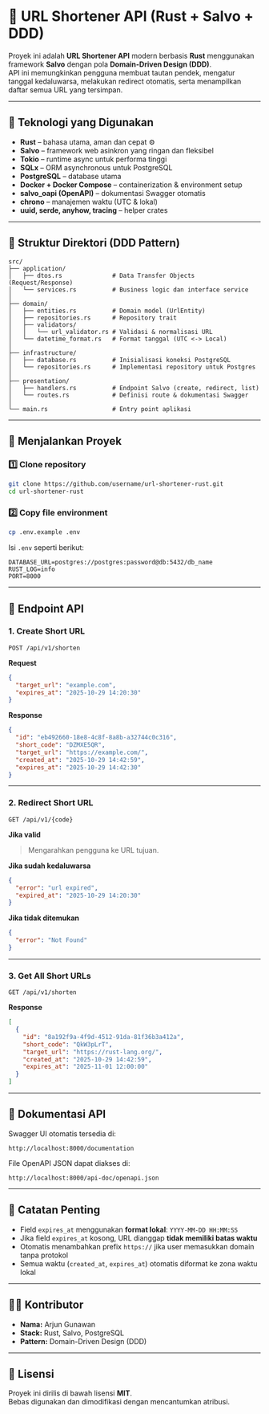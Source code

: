 # 🔗 URL Shortener API (Rust + Salvo + DDD)

Proyek ini adalah **URL Shortener API** modern berbasis **Rust** menggunakan framework **Salvo** dengan pola **Domain-Driven Design (DDD)**.  
API ini memungkinkan pengguna membuat tautan pendek, mengatur tanggal kedaluwarsa, melakukan redirect otomatis, serta menampilkan daftar semua URL yang tersimpan.

---

## 🧱 Teknologi yang Digunakan

- **Rust** – bahasa utama, aman dan cepat ⚙️
- **Salvo** – framework web asinkron yang ringan dan fleksibel
- **Tokio** – runtime async untuk performa tinggi
- **SQLx** – ORM asynchronous untuk PostgreSQL
- **PostgreSQL** – database utama
- **Docker + Docker Compose** – containerization & environment setup
- **salvo_oapi (OpenAPI)** – dokumentasi Swagger otomatis
- **chrono** – manajemen waktu (UTC & lokal)
- **uuid, serde, anyhow, tracing** – helper crates

---

## 📂 Struktur Direktori (DDD Pattern)

```
src/
├── application/
│   ├── dtos.rs              # Data Transfer Objects (Request/Response)
│   └── services.rs          # Business logic dan interface service
│
├── domain/
│   ├── entities.rs          # Domain model (UrlEntity)
│   ├── repositories.rs      # Repository trait
│   ├── validators/
│   │   └── url_validator.rs # Validasi & normalisasi URL
│   └── datetime_format.rs   # Format tanggal (UTC <-> Local)
│
├── infrastructure/
│   ├── database.rs          # Inisialisasi koneksi PostgreSQL
│   └── repositories.rs      # Implementasi repository untuk Postgres
│
├── presentation/
│   ├── handlers.rs          # Endpoint Salvo (create, redirect, list)
│   └── routes.rs            # Definisi route & dokumentasi Swagger
│
└── main.rs                  # Entry point aplikasi
```

---

## 🚀 Menjalankan Proyek

### 1️⃣ Clone repository

```bash
git clone https://github.com/username/url-shortener-rust.git
cd url-shortener-rust
```

### 2️⃣ Copy file environment

```bash
cp .env.example .env
```

Isi `.env` seperti berikut:

```env
DATABASE_URL=postgres://postgres:password@db:5432/db_name
RUST_LOG=info
PORT=8000
```

---

## 🧩 Endpoint API

### 1. **Create Short URL**

`POST /api/v1/shorten`

**Request**

```json
{
  "target_url": "example.com",
  "expires_at": "2025-10-29 14:20:30"
}
```

**Response**

```json
{
  "id": "eb492660-18e8-4c8f-8a8b-a32744c0c316",
  "short_code": "DZMXE5QR",
  "target_url": "https://example.com/",
  "created_at": "2025-10-29 14:42:59",
  "expires_at": "2025-10-29 14:42:30"
}
```

---

### 2. **Redirect Short URL**

`GET /api/v1/{code}`

**Jika valid**

> Mengarahkan pengguna ke URL tujuan.

**Jika sudah kedaluwarsa**

```json
{
  "error": "url expired",
  "expired_at": "2025-10-29 14:20:30"
}
```

**Jika tidak ditemukan**

```json
{
  "error": "Not Found"
}
```

---

### 3. **Get All Short URLs**

`GET /api/v1/shorten`

**Response**

```json
[
  {
    "id": "8a192f9a-4f9d-4512-91da-81f36b3a412a",
    "short_code": "QkW3pLrT",
    "target_url": "https://rust-lang.org/",
    "created_at": "2025-10-29 14:42:59",
    "expires_at": "2025-11-01 12:00:00"
  }
]
```

---

## 📘 Dokumentasi API

Swagger UI otomatis tersedia di:

```
http://localhost:8000/documentation
```

File OpenAPI JSON dapat diakses di:

```
http://localhost:8000/api-doc/openapi.json
```

---

## 🧠 Catatan Penting

- Field `expires_at` menggunakan **format lokal**: `YYYY-MM-DD HH:MM:SS`
- Jika field `expires_at` kosong, URL dianggap **tidak memiliki batas waktu**
- Otomatis menambahkan prefix `https://` jika user memasukkan domain tanpa protokol
- Semua waktu (`created_at`, `expires_at`) otomatis diformat ke zona waktu lokal

---

## 🧑‍💻 Kontributor

- **Nama:** Arjun Gunawan
- **Stack:** Rust, Salvo, PostgreSQL
- **Pattern:** Domain-Driven Design (DDD)

---

## 📄 Lisensi

Proyek ini dirilis di bawah lisensi **MIT**.  
Bebas digunakan dan dimodifikasi dengan mencantumkan atribusi.
